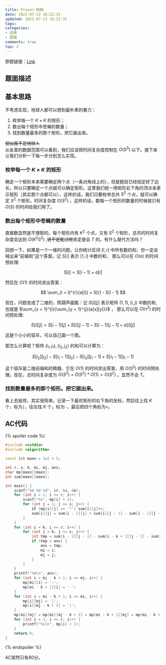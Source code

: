 ```yaml
---
title: Prozor-题解
date: 2022-07-13 16:22:31
updated: 2022-07-13 16:22:31
tags:
categories:
- 信奥
- 题解
comments: true
top: 2
---
```

原题链接：[Link](https://www.luogu.com.cn/problem/P8033)

## 题面描述

<!-- more -->

## 基本思路
不考虑实现，地球人都可以想到最朴素的暴力：

1. 枚举每一个 $K \times K$ 的矩形；
2. 数出每个矩形中苍蝇的数量；
3. 找到数量最多的那个矩形。把它画出来。

~~貌似我不是地球人~~  
从友善的数据范围可以看到，我们应该把时间复杂度控制在 $O(S^3)$ 以下。接下来让我们分析一下每一步分别怎么实现。

### 枚举每一个 $K \times K$ 的矩形
确定一个矩形本来需要确定两个点（一条对角线上的），但是题目已经规定好了边长，所以只要确定一个点就可以确定矩形。这里我们统一用矩形右下角的顶点来表示矩形（其实那个点都可以），这样的话，我们只要枚举总共 $S^2$ 个点，就可以确定 $S^2$ 个矩形。时间复杂度 $O(S^2)$ 。这样的话，数每一个矩形的数量的时候就只有 $O(S)$ 的时间给我们用了。

### 数出每个矩形中苍蝇的数量
直接数显然是不理智的。每个矩形内有 $K^2$ 个点，又有 $S^2$ 个矩形，总共的时间复杂度会达到 $O(K^2S^2)$ ,~~说不定能过呢~~肯定是会 $T$ 的。有什么替代方法吗？

回想一下，如果是一个一维的问题，让你统计区间 $[l, r]$ 中所有数的和，你一定会喊出来“前缀和”这个答案。记 $S[i]$ 表示 $[1, i]$ 中数的和， 那么可以在 $O(n)$ 的时间预处理:

$$
S[i] = S[i - 1] + a[i]
$$

然后在 $O(1)$ 的时间求出答案：

$$
\sum_{i = l}^{r}{a[i]} = S[r] - S[l - 1]
$$

现在，问题变成了二维的，照葫芦画瓢：记 $S[i][j]$ 表示矩阵 $(1,1),(i,j)$ 中数的和,也就是 $\sum_{x = 1}^{i}{\sum_{y = 1}^{j}{a[x][y]}}$ ， 那么可以在 $O(n^2)$ 的时间预处理:

$$
S[i][j] = S[i - 1][j] + S[i][j - 1] - S[i - 1][j - 1] + a[i][j]
$$

这是个小小的容斥，可以自己画一个图。

那怎么计算呢？矩阵 $(i_1,j_1),(i_2,j_2)$ 的和可以计算为： 

$$
S[i_2][j_2] - S[i_1 - 1][j_2] - S[i_2][j_1 - 1] + S[i_1 - 1][j_1 - 1]
$$

这个容斥是二维前缀和的精髓，它在 $O(1)$ 的时间求出答案，用 $O(S^2)$ 的时间预处理。现在，总时间复杂度为 $O(S^2) + O(S^2) * O(1) = O(S^2)$ 。显然不会 $\text{T}$。

### 找到数量最多的那个矩形。把它画出来。
看上去挺烦，其实很简单。记录一下最优矩形的右下角的坐标，然后往上找 $K$ 个，标为`|`，往左找 $K$ 个，标为`-`，最后把四个角标为`+`。
  
## AC代码

{% spoiler code %}

```cpp
#include <cstdio>
#include <algorithm>

const int maxn = 1e2 + 5;

int r, s, k, mi, mj, ans;
char mp[maxn][maxn];
int sum[maxn][maxn];

int main() {
    scanf("%d %d %d", &r, &s, &k);
    for (int i = 1; i <= r; i++) {
        scanf("%s", mp[i] + 1);
        for (int j = 1; j <= s; j++) {
            if (mp[i][j] == '*') sum[i][j]++;
            sum[i][j] = sum[i - 1][j] + sum[i][j - 1] - sum[i - 1][j - 1] + sum[i][j];
        }
    } 
    for (int i = k; i <= r; i++) {
        for (int j = k; j <= s; j++) {
            int tmp = sum[i - 1][j - 1] - sum[i - k + 1][j - 1] - sum[i - 1][j - k + 1] + sum[i - k + 1][j - k + 1]; //注意边界取不到
            if (tmp > ans) {
                ans = tmp;
                mi = i;
                mj = j;
            }
        }
    }
    printf("%d\n", ans);
    for (int i = mj - k + 1; i <= mj; i++) {
        mp[mi][i] = '-';
        mp[mi - k + 1][i] = '-';
    }
    for (int i = mi - k + 1; i <= mi; i++) {
        mp[i][mj] = '|';
        mp[i][mj - k + 1] = '|';
    }
    mp[mi][mj] = mp[mi][mj - k + 1] = mp[mi - k + 1][mj] = mp[mi - k + 1][mj - k + 1] = '+';
    for (int i = 1; i <= r; i++) {
        printf("%s\n", mp[i] + 1);
    }
    return 0;
}
```

{% endspoiler %}

AC居然只有80分。  
